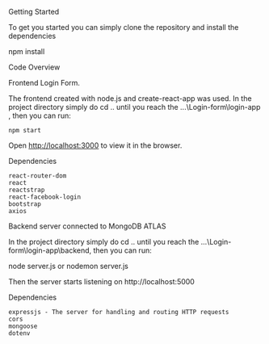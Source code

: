 

Getting Started

To get you started you can simply clone the repository
and install the dependencies

npm install

Code Overview

Frontend Login Form.

The frontend created with node.js and create-react-app was used.
In the project directory simply do cd .. until you reach the ...\Login-form\login-app , then you can run:

`npm start`

Open [http://localhost:3000](http://localhost:3000) to view it in the browser.

Dependencies
    
    react-router-dom
    react
    reactstrap
    react-facebook-login 
    bootstrap 
    axios 


Backend server connected to MongoDB ATLAS

In the project directory simply do cd .. until you reach the ...\Login-form\login-app\backend, then you can run:

node server.js or nodemon server.js

Then the server starts listening on http://localhost:5000

Dependencies
    
    expressjs - The server for handling and routing HTTP requests
    cors 
    mongoose 
    dotenv 
    

